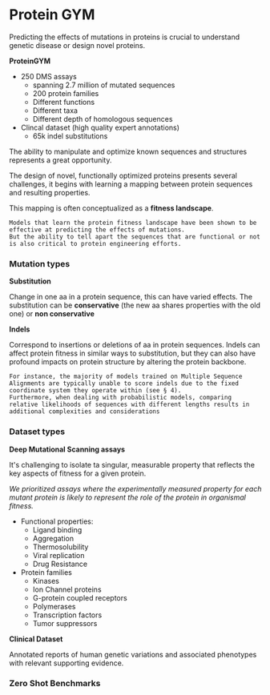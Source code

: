 # Protein GYM


Predicting the effects of mutations in proteins is crucial to understand genetic disease or design novel proteins.

**ProteinGYM**

- 250 DMS assays
    - spanning 2.7 million of mutated sequences
    - 200 protein families
    - Different functions
    - Different taxa
    - Different depth of homologous sequences
- Clincal dataset (high quality expert annotations)
    - 65k indel substitutions


The ability to manipulate and optimize known sequences and structures represents a great opportunity.

The design of novel, functionally optimized proteins presents several challenges, it begins with learning a mapping between protein sequences and resulting properties.

This mapping is often conceptualized as a **fitness landscape**.


```
Models that learn the protein fitness landscape have been shown to be effective at predicting the effects of mutations.
But the ability to tell apart the sequences that are functional or not is also critical to protein engineering efforts.
```


### Mutation types


**Substitution**

Change in one aa in a protein sequence, this can have varied effects. 
The substitution can be **conservative** (the new aa shares properties with the old one) or **non conservative**


**Indels**

Correspond to insertions or deletions of aa in protein sequences. Indels can affect protein fitness in similar ways to substitution, but they can also have profound impacts on protein structure by altering the protein backbone.


```
For instance, the majority of models trained on Multiple Sequence Alignments are typically unable to score indels due to the fixed coordinate system they operate within (see § 4).
Furthermore, when dealing with probabilistic models, comparing relative likelihoods of sequences with different lengths results in additional complexities and considerations
```


### Dataset types



**Deep Mutational Scanning assays**

It's challenging to isolate ta singular, measurable property that reflects the key aspects of fitness for a given protein.

*We prioritized assays where the experimentally measured property for each mutant protein is likely to represent the role of the protein in organismal fitness.*

- Functional properties:
    - Ligand binding
    - Aggregation
    - Thermosolubility
    - Viral replication
    - Drug Resistance
- Protein families
    - Kinases
    - Ion Channel proteins
    - G-protein coupled receptors
    - Polymerases
    - Transcription factors
    - Tumor suppressors


**Clinical Dataset**

Annotated reports of human genetic variations and associated phenotypes with relevant supporting evidence.

### Zero Shot Benchmarks




